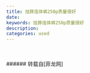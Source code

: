 ```yaml
---
title: 挂脖连体裤250p质量很好
date: 
keywords: 挂脖连体裤250p质量很好
description: 
categories: used
---
```

<td class="t_f" id="postmessage_1504621">

<br/>
<img alt="" border="0" class="zoom" data-cf-modified-479967b726cb2ad13cee9aed-="" file="http://www.flw.ph/data/appbyme/upload/image/201807/12/BzKAhi68b4jp.jpg" id="aimg_z4TIM" lazyloadthumb="1" onclick="" onmouseover="" src="http://www.flw.ph/data/appbyme/upload/image/201807/12/BzKAhi68b4jp.jpg"/><br/>
<br/>
</td>
###### 转载自[菲龙网]